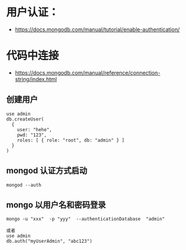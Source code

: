 # 用户认证：
* https://docs.mongodb.com/manual/tutorial/enable-authentication/

# 代码中连接
* https://docs.mongodb.com/manual/reference/connection-string/index.html

## 创建用户

```
use admin
db.createUser(
  {
    user: "hehe",
    pwd: "123",
    roles: [ { role: "root", db: "admin" } ]
  }
)
```

## mongod 认证方式启动
```
mongod --auth
```

## mongo 以用户名和密码登录
```
mongo -u "xxx"  -p "yyy"  --authenticationDatabase  "admin"

或者
use admin
db.auth("myUserAdmin", "abc123")
```
